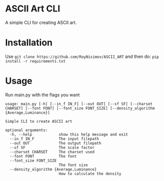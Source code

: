 # ASCII Art CLI
A simple CLI for creating ASCII art.

# Installation
Use `git clone https://github.com/RoyNisimov/ASCII_ART`
and then do: `pip install -r requirements.txt`

# Usage
Run main.py with the flags you want
```
usage: main.py [-h] [--in_f IN_F] [--out OUT] [--sf SF] [--charset CHARSET] [--font FONT] [--font_size FONT_SIZE] [--density_algorithm {Average,Luminance}]

Simple CLI to create ASCII art

optional arguments:
  -h, --help            show this help message and exit
  --in_f IN_F           The input filepath
  --out OUT             The output filepath
  --sf SF               The scale factor
  --charset CHARSET     The charset used
  --font FONT           The font
  --font_size FONT_SIZE
                        The font size
  --density_algorithm {Average,Luminance}
                        How to calculate the density
```


